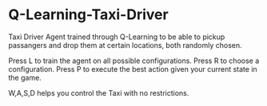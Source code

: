# Q-Learning-Taxi-Driver
Taxi Driver Agent trained through Q-Learning to be able to pickup passangers and drop them at certain locations, both randomly chosen.

Press L to train the agent on all possible configurations.
Press R to choose a configuration.
Press P to execute the best action given your current state in the game.

W,A,S,D helps you control the Taxi with no restrictions.
